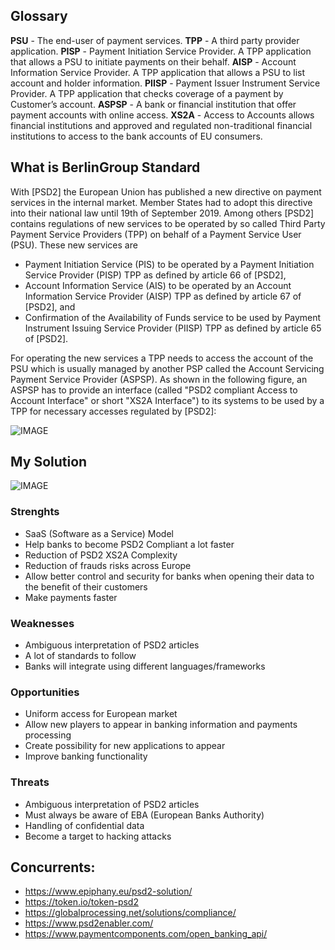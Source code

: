 
## Glossary
**PSU** - The end-user of payment services.
**TPP** - A third party provider application.
**PISP** - Payment Initiation Service Provider. A TPP application that allows a PSU to initiate payments on their behalf.
**AISP** - Account Information Service Provider. A TPP application that allows a PSU to list account and holder information.
**PIISP** - Payment Issuer Instrument Service Provider. A TPP application that checks coverage of a payment by Customer’s account.
**ASPSP** - A bank or financial institution that offer payment accounts with online access.
**XS2A** - Access to Accounts allows financial institutions and approved and regulated non-traditional financial institutions to access to the bank accounts of EU consumers.

## What is BerlinGroup Standard
With [PSD2] the European Union has published a new directive on payment services in the internal market. Member States had to adopt this directive into their national law until 19th of September 2019.
Among others [PSD2] contains regulations of new services to be operated by so called Third Party Payment Service Providers (TPP) on behalf of a Payment Service User (PSU). These new services are
-  Payment Initiation Service (PIS) to be operated by a Payment Initiation Service Provider (PISP) TPP as defined by article 66 of [PSD2],
- Account Information Service (AIS) to be operated by an Account Information Service Provider (AISP) TPP as defined by article 67 of [PSD2], and
- Confirmation of the Availability of Funds service to be used by Payment Instrument Issuing Service Provider (PIISP) TPP as defined by article 65 of [PSD2].

For operating the new services a TPP needs to access the account of the PSU which is usually managed by another PSP called the Account Servicing Payment Service Provider (ASPSP). As shown in the following figure, an ASPSP has to provide an interface (called "PSD2 compliant Access to Account Interface" or short "XS2A Interface") to its systems to be used by a TPP for necessary accesses regulated by [PSD2]:

![IMAGE](https://i.ibb.co/7kk8BNz/Screen-Shot-2019-12-02-at-21-03-27.png)

## My Solution

![IMAGE](https://i.ibb.co/K9yQ6R1/Screen-Shot-2019-12-02-at-21-01-45.png)

### Strenghts
- SaaS (Software as a Service) Model
- Help banks to become PSD2 Compliant a lot faster
- Reduction of PSD2 XS2A Complexity
- Reduction of frauds risks across Europe
- Allow better control and security for banks when opening their data to the benefit of their customers
- Make payments faster

### Weaknesses
- Ambiguous interpretation of PSD2 articles
- A lot of standards to follow
- Banks will integrate using different languages/frameworks

### Opportunities
- Uniform access for European market
- Allow new players to appear in banking information and payments processing
- Create possibility for new applications to appear
- Improve banking functionality

### Threats
- Ambiguous interpretation of PSD2 articles
- Must always be aware of EBA (European Banks Authority)
- Handling of confidential data
- Become a target to hacking attacks

## Concurrents:
- https://www.epiphany.eu/psd2-solution/
- https://token.io/token-psd2
- https://globalprocessing.net/solutions/compliance/
- https://www.psd2enabler.com/
- https://www.paymentcomponents.com/open_banking_api/
